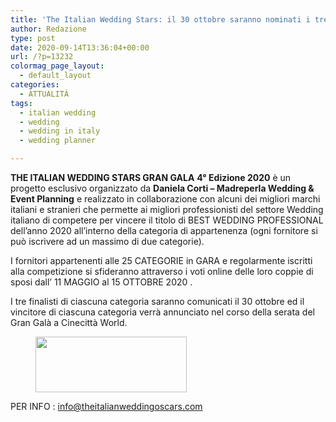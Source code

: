 ```yaml
---
title: 'The Italian Wedding Stars: il 30 ottobre saranno nominati i tre finalisti'
author: Redazione
type: post
date: 2020-09-14T13:36:04+00:00
url: /?p=13232
colormag_page_layout:
  - default_layout
categories:
  - ATTUALITÀ
tags:
  - italian wedding
  - wedding
  - wedding in italy
  - wedding planner

---
```

**THE ITALIAN WEDDING STARS GRAN GALA** **4° Edizione 2020** è un progetto esclusivo organizzato da **Daniela Corti &#8211; Madreperla Wedding & Event Planning** e realizzato in collaborazione con alcuni dei migliori marchi italiani e stranieri che permette ai migliori professionisti del settore Wedding italiano di competere per vincere il titolo di BEST WEDDING PROFESSIONAL dell&#8217;anno 2020 all’interno della categoria di appartenenza (ogni fornitore si può iscrivere ad un massimo di due categorie). 

I fornitori appartenenti alle 25 CATEGORIE in GARA e regolarmente iscritti alla competizione si sfideranno attraverso i voti online delle loro coppie di sposi dall&#8217; 11 MAGGIO al 15 OTTOBRE 2020 .

I tre finalisti di ciascuna categoria saranno comunicati il 30 ottobre ed il vincitore di ciascuna categoria verrà annunciato nel corso della serata del Gran Galà a Cinecittà World.

<div class="wp-block-image">
  <figure class="alignleft size-large is-resized"><img decoding="async" loading="lazy" src="https://progressonline.it/wp-content/uploads/2020/09/Cinecittà-world-1024x377.jpg" alt="" class="wp-image-13234" width="242" height="89" /></figure>
</div>

PER INFO : info@theitalianweddingoscars.com